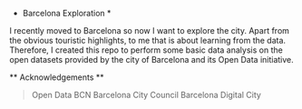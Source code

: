* Barcelona Exploration *

I recently moved to Barcelona so now I want to explore the city. Apart from the obvious touristic highlights, to me that is about learning from the data. Therefore, I created this repo to perform some basic data analysis on the open datasets provided by the city of Barcelona and its Open Data initiative.

** Acknowledgements **

> Open Data BCN
> Barcelona City Council
> Barcelona Digital City
